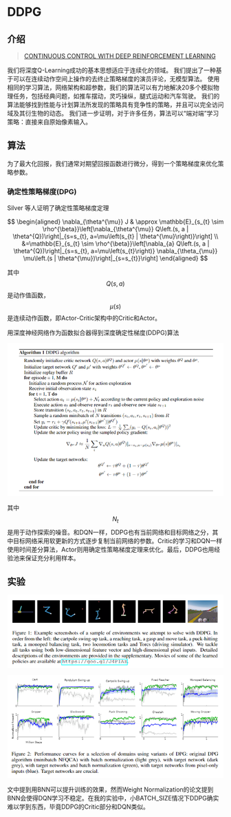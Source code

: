 # DDPG

## 介绍

> [CONTINUOUS CONTROL WITH DEEP REINFORCEMENT LEARNING](https://arxiv.org/pdf/1509.02971.pdf)

我们将深度Q-Learning成功的基本思想适应于连续化的领域。 我们提出了一种基于可以在连续动作空间上操作的去终止策略梯度的演员评论，无模型算法。 使用相同的学习算法，网络架构和超参数，我们的算法可以有力地解决20多个模拟物理任务，包括经典问题，如推车摆动，灵巧操纵，腿式运动和汽车驾驶。 我们的算法能够找到性能与计划算法所发现的策略具有竞争性的策略，并且可以完全访问域及其衍生物的动态。 我们进一步证明，对于许多任务，算法可以“端对端”学习策略：直接来自原始像素输入。

## 算法

为了最大化回报，我们通常对期望回报函数进行微分，得到一个策略梯度来优化策略参数。

### 确定性策略梯度\(DPG\)

Silver 等人证明了确定性策略梯度定理

$$
\begin{aligned} \nabla_{\theta^{\mu}} J & \approx \mathbb{E}_{s_{t} \sim \rho^{\beta}}\left[\nabla_{\theta^{\mu}} Q\left.(s, a | \theta^{Q})\right|_{s=s_{t}, a=\mu\left(s_{t} | \theta^{\mu}\right)}\right] \\ &=\mathbb{E}_{s_{t} \sim \rho^{\beta}}\left[\nabla_{a} Q\left.(s, a | \theta^{Q})\right|_{s=s_{t}, a=\mu\left(s_{t}\right)} \nabla_{\theta_{\mu}} \mu\left.(s | \theta^{\mu})\right|_{s=s_{t}}\right] \end{aligned}
$$

其中 $$Q(s, a)$$ 是动作值函数， $$\mu(s)$$ 是连续动作函数，即Actor-Critic架构中的Critic和Actor。

用深度神经网络作为函数拟合器得到深度确定性梯度\(DDPG\)算法

![](../../.gitbook/assets/image%20%2870%29.png)

其中 $$N_t$$ 是用于动作探索的噪音。和DQN一样，DDPG也有当前网络和目标网络之分，其中目标网络采用软更新的方式逐步复制当前网络的参数。Critic的学习和DQN一样使用时间差分算法，Actor则用确定性策略梯度定理来优化。最后，DDPG也用经验池来保证充分利用样本。

## 实验

![](../../.gitbook/assets/image%20%2851%29.png)

![](../../.gitbook/assets/image%20%2831%29.png)

文中提到用BNN可以提升训练的效果，然而Weight Normalization的论文提到BNN会使得DQN学习不稳定。在我的实验中，小BATCH\_SIZE情况下DDPG确实难以学到东西，毕竟DDPG的Critic部分和DQN类似。

